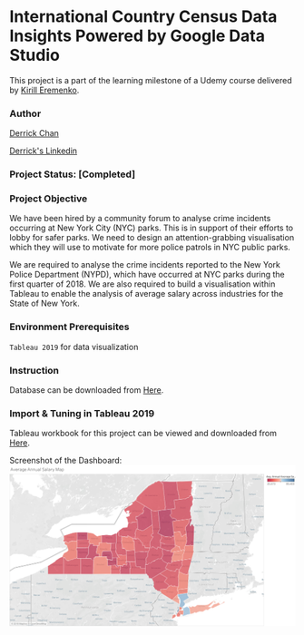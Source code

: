 # International Country Census Data Insights Powered by Google Data Studio
This project is a part of the learning milestone of a Udemy course delivered by [Kirill Eremenko](https://www.udemy.com/tableau-2018/). 

### Author
[Derrick Chan](https://github.com/zhenyu92)

[Derrick's Linkedin](https://www.linkedin.com/in/zychan/)

### Project Status: [Completed]

### Project Objective
We have been hired by a community forum to analyse crime incidents occurring at New York City (NYC) parks. This is in support of their efforts to lobby for safer parks. We need to design an attention-grabbing visualisation which they will use to motivate for more police patrols in NYC public parks.

We are required to analyse the crime incidents reported to the New York Police Department (NYPD), which have occurred at NYC parks during the first quarter of 2018. We are also required to build a visualisation within Tableau to enable the analysis of average salary across industries for the State of New York.

### Environment Prerequisites
`Tableau 2019` for data visualization

### Instruction
Database can be downloaded from [Here](https://sds-platform-private.s3-us-east-2.amazonaws.com/uploads/P1-nyc-park-crime-stats-q1-2018.pdf).

### Import & Tuning in Tableau 2019
Tableau workbook for this project can be viewed and downloaded from [Here](https://public.tableau.com/profile/derrick1466#!/vizhome/AverageAnnualSalaryMap_15654455970630/AverageAnnualSalaryMap?publish=yes).

Screenshot of the Dashboard: 
![alt text](https://github.com/zhenyu92/Avg_Annual_Salary/blob/master/Average%20Annual%20Salary%20Map.png "Logo Title Text 1")
